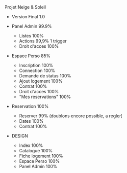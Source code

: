 Projet Neige & Soleil
  - Version Final 1.0
  
 
 - Panel Admin 99.9%
    - Listes 100%
    - Actions 99,9% 1 trigger
    - Droit d'acces 100%
 - Espace Perso 85%
    - Inscription 100%
    - Connection 100%
    - Demande de status 100%
    - Ajout logement 100%
    - Contrat 100%  
    - Droit d'acces 100%
    - "Mes reservations" 100%
 - Reservation 100%
    - Reserver 99% (doublons encore possible, a regler)
    - Dates 100%
    - Contrat 100%
 - DESIGN
    - Index 100%
    - Catalogue 100%
    - Fiche logement 100%
    - Espace Perso 100%
    - Panel Admin 100%

